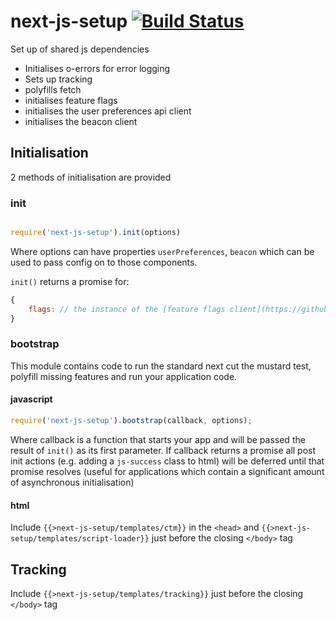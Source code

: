 # next-js-setup [![Build Status](https://travis-ci.org/Financial-Times/next-js-setup.svg?branch=master)](https://travis-ci.org/Financial-Times/next-js-setup)

Set up of shared js dependencies

 - Initialises o-errors for error logging
 - Sets up tracking
 - polyfills fetch
 - initialises feature flags
 - initialises the user preferences api client
 - initialises the beacon client


## Initialisation

2 methods of initialisation are provided

### init
 ```js

 require('next-js-setup').init(options)

 ```

Where options can have properties `userPreferences`, `beacon` which can be used to pass config on to those components.

`init()` returns a promise for:

```javascript
{
	flags: // the instance of the [feature flags client](https://github.com/Financial-Times/next-feature-flags-client) in use by the client side code
}
```

### bootstrap

This module contains code to run the standard next cut the mustard test, polyfill missing features and run your application code.

#### javascript

```js
require('next-js-setup').bootstrap(callback, options);
```

Where callback is a function that starts your app and will be passed the result of `init()` as its first parameter. If callback returns a promise all post init actions (e.g. adding a `js-success` class to html) will be deferred until that promise resolves (useful for applications which contain a significant amount of asynchronous initialisation)

#### html

Include `{{>next-js-setup/templates/ctm}}` in the `<head>` and `{{>next-js-setup/templates/script-loader}}` just before the closing `</body>` tag

## Tracking

Include `{{>next-js-setup/templates/tracking}}` just before the closing `</body>` tag

